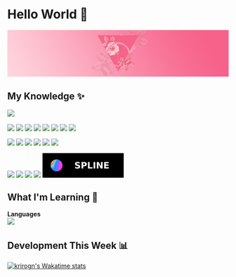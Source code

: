 # Hello World 🌄
[![Header](./github-banner2-logo.png)](https://krirogn.dev)

<!--
**krirogn/krirogn** is a ✨ _special_ ✨ repository because its `README.md` (this file) appears on your GitHub profile.

Here are some ideas to get you started:

- 🔭 I’m currently working on ...
- 🌱 I’m currently learning ...
- 👯 I’m looking to collaborate on ...
- 🤔 I’m looking for help with ...
- 💬 Ask me about ...
- 📫 How to reach me: ...
- 😄 Pronouns: ...
- ⚡ Fun fact: ...
-->

## My Knowledge ✨
[![](https://img.shields.io/badge/Rust-EF4A00?style=for-the-badge&logo=rust&logoColor=white)](#)
[](#)
[](#)
[](#)
[](#)
[](#)

![](https://img.shields.io/badge/Nuxt.js-00C58E?style=for-the-badge&logo=nuxtdotjs&logoColor=white)
![](https://img.shields.io/badge/TypeScript-3178C6?style=for-the-badge&logo=typescript&logoColor=white)
![](https://img.shields.io/badge/SCSS-CC6699?style=for-the-badge&logo=sass&logoColor=white)
![](https://img.shields.io/badge/SQL-003545?style=for-the-badge&logo=mariadb&logoColor=white)
![](https://img.shields.io/badge/PHP-777BB4?style=for-the-badge&logo=php&logoColor=white)
![](https://img.shields.io/badge/C%23-239120?style=for-the-badge&logo=csharp&logoColor=white)
![](https://img.shields.io/badge/Dart-0175C2?style=for-the-badge&logo=dart&logoColor=white)
![](https://img.shields.io/badge/Python-3776AB?style=for-the-badge&logo=python&logoColor=white)

![](https://img.shields.io/badge/Docker-2496ED?style=for-the-badge&logo=docker&logoColor=white)
![](https://img.shields.io/badge/Proxmox-E57000?style=for-the-badge&logo=proxmox&logoColor=white)
![](https://img.shields.io/badge/Linux-FCC624?style=for-the-badge&logo=linux&logoColor=black)
![](https://img.shields.io/badge/Gentoo-54487A?style=for-the-badge&logo=gentoo&logoColor=white)
![](https://img.shields.io/badge/VR-1C1E20?style=for-the-badge&logo=oculus&logoColor=white)
![](https://img.shields.io/badge/Netlify-00C7B7?style=for-the-badge&logo=netlify&logoColor=white)

![](https://img.shields.io/badge/Adobe%20CC-DA1F26?style=for-the-badge&logo=adobecreativecloud&logoColor=white)
![](https://img.shields.io/badge/Unity-FFFFFF?style=for-the-badge&logo=unity&logoColor=black)
![](https://img.shields.io/badge/Postman-FF6C37?style=for-the-badge&logo=postman&logoColor=white)
![](https://img.shields.io/badge/Figma-784CF7?style=for-the-badge&logo=figma&logoColor=white)
![](./SPLINE.svg)


<!-- ![](https://img.shields.io/badge/HTML5-E34F26?style=for-the-badge&logo=html5&logoColor=white)
![](https://img.shields.io/badge/JavaScript-EFD81D?style=for-the-badge&logo=javascript&logoColor=black)
![](https://img.shields.io/badge/TypeScript-3178C6?style=for-the-badge&logo=typescript&logoColor=white)
![](https://img.shields.io/badge/Node.js-339933?style=for-the-badge&logo=nodedotjs&logoColor=white)
![](https://img.shields.io/badge/NPM-CB3837?style=for-the-badge&logo=npm&logoColor=white)
![](https://img.shields.io/badge/PHP-777BB4?style=for-the-badge&logo=php&logoColor=white)
![](https://img.shields.io/badge/Scaleway-4F0599?style=for-the-badge&logo=scaleway&logoColor=white)
![](https://img.shields.io/badge/Java-007396?style=for-the-badge&logo=openjdk&logoColor=white)
![](https://img.shields.io/badge/Python-3776AB?style=for-the-badge&logo=python&logoColor=white)
![](https://img.shields.io/badge/SCSS-CC6699?style=for-the-badge&logo=sass&logoColor=white)
![](https://img.shields.io/badge/Proxmox-E57000?style=for-the-badge&logo=proxmox&logoColor=white)
![](https://img.shields.io/badge/Netlify-00C7B7?style=for-the-badge&logo=netlify&logoColor=white)
![](https://img.shields.io/badge/Figma-784CF7?style=for-the-badge&logo=figma&logoColor=white)
![](https://img.shields.io/badge/Nuxt.js-00C58E?style=for-the-badge&logo=nuxtdotjs&logoColor=white)
![](https://img.shields.io/badge/MySQL-4479A1?style=for-the-badge&logo=mysql&logoColor=white)
![](https://img.shields.io/badge/Docker-2496ED?style=for-the-badge&logo=docker&logoColor=white)
![](https://img.shields.io/badge/Dart-0175C2?style=for-the-badge&logo=dart&logoColor=white)
![](https://img.shields.io/badge/Flutter-02569B?style=for-the-badge&logo=flutter&logoColor=white)
![](https://img.shields.io/badge/C%23-239120?style=for-the-badge&logo=csharp&logoColor=white)
![](https://img.shields.io/badge/Adobe_Photoshop-31A8FF?style=for-the-badge&logo=adobephotoshop&logoColor=white)
![](https://img.shields.io/badge/Adobe_XD-FF61F6?style=for-the-badge&logo=adobexd&logoColor=white)
![](https://img.shields.io/badge/Terminal-4EAA25?style=for-the-badge&logo=gnubash&logoColor=white)
![](https://img.shields.io/badge/Linux-FCC624?style=for-the-badge&logo=linux&logoColor=black)
![](https://img.shields.io/badge/Gentoo-54487A?style=for-the-badge&logo=gentoo&logoColor=white)
![](https://img.shields.io/badge/Windows-0078D6?style=for-the-badge&logo=windows&logoColor=white)
![](https://img.shields.io/badge/MacOS-000000?style=for-the-badge&logo=apple&logoColor=white)
![](https://img.shields.io/badge/Unity-000000?style=for-the-badge&logo=unity&logoColor=white)
![](https://img.shields.io/badge/3DS_Dev-D12228?style=for-the-badge&logo=nintendo3ds&logoColor=white)
![](https://img.shields.io/badge/VS_Code-007ACC?style=for-the-badge&logo=visualstudiocode&logoColor=white)
![](https://img.shields.io/badge/Postman-FF6C37?style=for-the-badge&logo=postman&logoColor=white)
![](https://img.shields.io/badge/Cordova-E8E8E8?style=for-the-badge&logo=apachecordova&logoColor=black)
![](https://img.shields.io/badge/Discord-5865F2?style=for-the-badge&logo=discord&logoColor=white)
![](https://img.shields.io/badge/Signal-3A76F0?style=for-the-badge&logo=signal&logoColor=white)
![](https://img.shields.io/badge/Rust-EF4A00?style=for-the-badge&logo=rust&logoColor=white)
<!-- ![](https://img.shields.io/badge/Thunderbird-0A84FF?style=for-the-badge&logo=thunderbird&logoColor=white) -->

## What I'm Learning 🏫
<b>Languages</b></br>
[![](https://img.shields.io/badge/Swift-F05138?style=for-the-badge&logo=swift&logoColor=white)](#)
<!-- ![](https://img.shields.io/badge/GoLang-00ADD8?style=for-the-badge&logo=go&logoColor=white)
![](https://img.shields.io/badge/GLSL-5586A4?style=for-the-badge&logo=opengl&logoColor=white)
</br></br>
<b>General</b></br>
Game Engine Architecture:
[Game Engine Architecture by Jason Gregory](https://www.gameenginebook.com/) -->

<!-- ## My W.I.P Projects 🔨
<b>Ideal Life:</b></br>
A web-app that helps students keep tabs with and manage their life. It let's you add
todo's, add assignments and general work to be done. It also helps you with your budget 🤠.
I'm also trying to add bamk support so you can get an overview of your transactions for
a better overview in your budget. The budget is supposed to be an Excel budget spreadsheet
on russian steroids 💪.

<b>PIT Engine:</b></br>
I'm currently *trying* to develop a game engine from "scratch" to make 2D/2.5D games. I'm
first making it in Java, with an integrated ImGUI editor, and will go over to making it
in Rust for it's many performance and security advantages. 
-->
<!-- ## My Stats 📈
<p>
  <a href="https://github.com/krirogn">
    <img height="180em" src="https://github-readme-stats-krirogn.vercel.app/api?username=krirogn&&show_icons=true&title_color=ffffff&icon_color=ffdc40&text_color=ffffff&bg_color=803448">
    <!-- <img height="180em" src = "https://github-readme-stats-krirogn.vercel.app/api/top-langs/?username=krirogn&theme=synthwave&layout=compact&title_color=ffffff&text_color=ffffff&bg_color=803448"> --><!--
  </a>
</p>
-->

## Development This Week 📊
<!--[![willianrod's wakatime stats](https://github-readme-stats-krirogn.vercel.app/api/wakatime?username=krirogn&title_color=F7628A&bg_color=803448&text_color=ffffff&range=last_7_days)](https://github.com/krirogn)-->

[![krirogn's Wakatime stats](https://github-readme-stats.vercel.app/api/wakatime?username=krirogn&range=last_7_days&title_color=fff&bg_color=-20,ffdde4,F5648B&text_color=000&hide_border=true&border_radius=0&hide_title=true)](https://wakatime.com/@krirogn)
